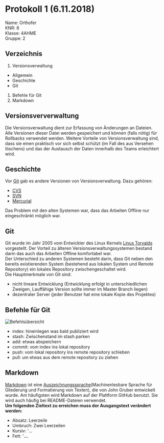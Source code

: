 # Protokoll 1 (6.11.2018) 
Name: Orthofer  
KNR: 8  
Klasse: 4AHME  
Gruppe: 2   

## Verzeichnis 
1. Versionsverwaltung 
* Allgemein
* Geschichte
* Git 
1. Befehle für Git
1. Markdown

## Versionsververwaltung 
Die Versionsverwaltung dient zur Erfassung von Änderungen an Dateien. Alle Versionen dieser Datei werden gespeichert und können (falls nötig) für Rollbacks verwendet werden. Weitere Vorteile von Versionsverwaltung sind, dass sie einen praktisch vor sich selbst schützt (im Fall des aus Versehen löschens) und das der Austausch der Daten innerhalb des Teams erleichtert wird.

## Geschichte
Vor [Git](https://de.wikipedia.org/wiki/Git) gab es andere Versionen von Versionsverwaltung. Dazu gehören:  
* [CVS](https://de.wikipedia.org/wiki/Concurrent_Versions_System)  
* [SVN](https://de.wikipedia.org/wiki/Apache_Subversion)  
* [Mercurial](https://de.wikipedia.org/wiki/Mercurial)  

Das Problem mit den alten Systemen war, dass das Arbeiten Offline nur eingeschränkt möglich war.

## Git  
Git wurde im Jahr 2005 vom Entwickler des Linux Kernels [Linus Torvalds](https://de.wikipedia.org/wiki/Linus_Torvalds) vorgestellt. Der Vorteil zu älteren Versionsverwaltungssystemen bestand darin das auch das Arbeiten Offline komfortabel war.  
Der Unterschied zu anderen Systemen besteht darin, dass Git neben den bereits existierenden System (bestehend aus lokalen System und Remote Repository) ein lokales Repository zwischengeschaltet wird.  
Die Hauptmerkmale von Git sind:  
* nicht lineare Entwicklung (Entwicklung erfolgt in unterschiedlichen Zweigen, Lauffähige Version sollte immer im Master Branch liegen)
* dezentraler Server (jeder Benutzer hat eine lokale Kopie des Projektes) 

## Befehle für Git
![Befehlsübersicht](https://i0.wp.com/davidlackovic.de/wp-content/uploads/2015/11/git-uebersicht.jpg?resize=800%2C446)  
* index: hineinlegen was bald publiziert wird
* stash: Zwischenstand im stash parken
* add: etwas abspeichern
* commit: vom index ins lokal repository
* push: vom lokal repository ins remote repository schieben
* pull: um etwas aus dem remote repository zu ziehen

## Markdown  
[Markdown](https://de.wikipedia.org/wiki/Markdown) ist eine [Auszeichnungssprache](https://de.wikipedia.org/wiki/Auszeichnungssprache#Vereinfachte_Auszeichnungssprachen)(Machinenlesbare Sprache für Gliederung und Formatierung von Texten), die von John Gruber entwickelt wurde. Am häufigsten wird Markdown auf der Plattform GitHub benutzt. Sie wird auch häufig bei README-Dateien verwendet.  
**Um folgenden Zieltext zu erreichen muss der Ausgangstext verändert werden:**  
* Absatz: Leerzeile
* Umbruch: Zwei Leerzeilen
* Kursiv: '*...*
* Fett: '**...**
